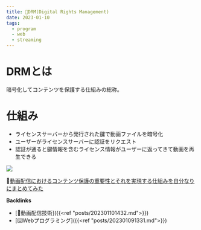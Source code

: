 ```yaml
---
title: 📝DRM(Digital Rights Management)
date: 2023-01-10
tags:
  - program
  - web
  - streaming
---
```


# DRMとは
暗号化してコンテンツを保護する仕組みの総称。  

# 仕組み
- ライセンスサーバーから発行された鍵で動画ファイルを暗号化
- ユーザーがライセンスサーバーに認証をリクエスト
- 認証が通ると鍵情報を含むライセンス情報がユーザーに返ってきて動画を再生できる

![](https://d1tlzifd8jdoy4.cloudfront.net/wp-content/uploads/2020/06/v4.png)

📝[動画配信におけるコンテンツ保護の重要性とそれを実現する仕組みを自分なりにまとめてみた](https://dev.classmethod.jp/articles/hls-aes-with-aws-elemental-medialive/)  

**Backlinks**
- [📝動画配信技術]({{<ref "posts/202301101432.md">}})  
- [⌨️Webプログラミング]({{<ref "posts/202301091331.md">}})  